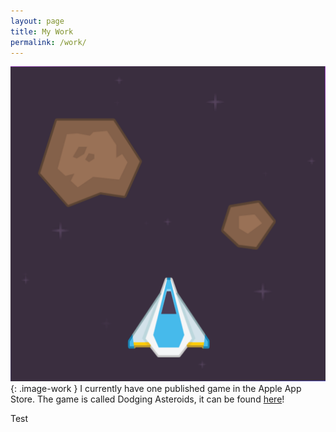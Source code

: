 ```yaml
---
layout: page
title: My Work
permalink: /work/
---
```


![Dodging Asteroids](/assets/asteroids.png){: .image-work } I currently have one published game in the Apple App Store. The game is called Dodging Asteroids, it can be found [here](https://itunes.apple.com/us/app/dodging-asteriods/id969815744?mt=8)!


Test